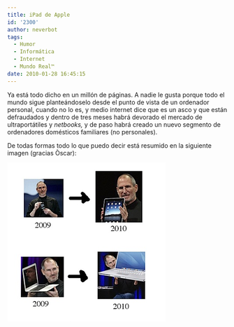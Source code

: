 ```yaml
---
title: iPad de Apple
id: '2300'
author: neverbot
tags:
  - Humor
  - Informática
  - Internet
  - Mundo Real™
date: 2010-01-28 16:45:15
---
```


Ya está todo dicho en un millón de páginas. A nadie le gusta porque todo el mundo sigue planteándoselo desde el punto de vista de un ordenador personal, cuando no lo es, y medio internet dice que es un asco y que están defraudados y dentro de tres meses habrá devorado el mercado de ultraportátiles y _netbooks,_ y de paso habrá creado un nuevo segmento de ordenadores domésticos familiares (no personales).

De todas formas todo lo que puedo decir está resumido en la siguiente imagen (gracias Òscar):

![201001281643.jpg](./ipad-de-apple/201001281643.jpg)